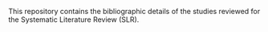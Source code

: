 
This repository contains the bibliographic details of the studies reviewed for the Systematic Literature Review (SLR).

